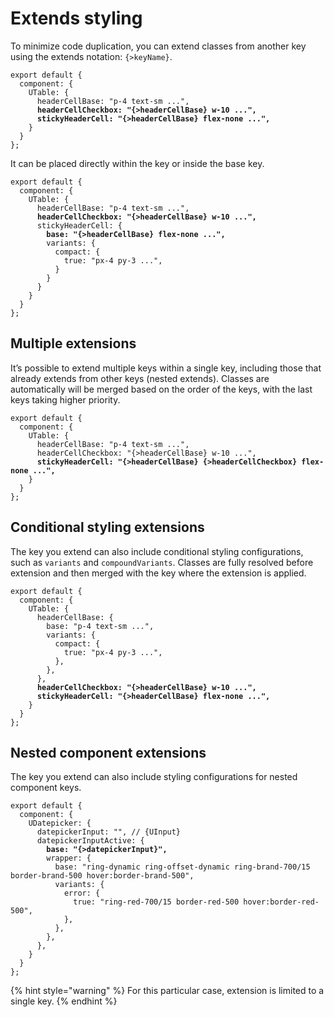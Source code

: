 # Extends styling

To minimize code duplication, you can extend classes from another key using the extends notation: `{>keyName}`.

<pre class="language-js" data-title="vueless.config.{js,ts}"><code class="lang-js">export default {
  component: {
    UTable: {
      headerCellBase: "p-4 text-sm ...",
<strong>      headerCellCheckbox: "{>headerCellBase} w-10 ...",
</strong><strong>      stickyHeaderCell: "{>headerCellBase} flex-none ...",
</strong>    }
  }
};
</code></pre>

It can be placed directly within the key or inside the base key.

<pre class="language-js" data-title="vueless.config.{js,ts}"><code class="lang-js">export default {
  component: {
    UTable: {
      headerCellBase: "p-4 text-sm ...",
<strong>      headerCellCheckbox: "{>headerCellBase} w-10 ...",
</strong>      stickyHeaderCell: {
<strong>        base: "{>headerCellBase} flex-none ...",
</strong>        variants: {
          compact: {
            true: "px-4 py-3 ...",
          }
        }
      }
    }
  }
};
</code></pre>

## Multiple extensions

It’s possible to extend multiple keys within a single key, including those that already extends from other keys (nested extends). Classes are automatically will be merged based on the order of the keys, with the last keys taking higher priority.

<pre class="language-js" data-title="vueless.config.{js,ts}"><code class="lang-js">export default {
  component: {
    UTable: {
      headerCellBase: "p-4 text-sm ...",
      headerCellCheckbox: "{>headerCellBase} w-10 ...",
<strong>      stickyHeaderCell: "{>headerCellBase} {>headerCellCheckbox} flex-none ...",
</strong>    }
  }
};
</code></pre>

## Conditional styling extensions

The key you extend can also include conditional styling configurations, such as `variants` and `compoundVariants`. Classes are fully resolved before extension and then merged with the key where the extension is applied.

<pre class="language-js" data-title="vueless.config.{js,ts}"><code class="lang-js">export default {
  component: {
    UTable: {
      headerCellBase: {
        base: "p-4 text-sm ...",
        variants: {
          compact: {
            true: "px-4 py-3 ...",
          },
        },
      },
<strong>      headerCellCheckbox: "{>headerCellBase} w-10 ...",
</strong><strong>      stickyHeaderCell: "{>headerCellBase} flex-none ...",
</strong>    }
  }
};
</code></pre>

## Nested component extensions

The key you extend can also include styling configurations for nested component keys.

<pre class="language-js" data-title="vueless.config.{js,ts}"><code class="lang-js">export default {
  component: {
    UDatepicker: {
      datepickerInput: "", // {UInput}
      datepickerInputActive: {
<strong>        base: "{>datepickerInput}",
</strong>        wrapper: {
          base: "ring-dynamic ring-offset-dynamic ring-brand-700/15 border-brand-500 hover:border-brand-500",
          variants: {
            error: {
              true: "ring-red-700/15 border-red-500 hover:border-red-500",
            },
          },
        },
      },
    }
  }
};
</code></pre>

{% hint style="warning" %}
For this particular case, extension is limited to a single key.
{% endhint %}
